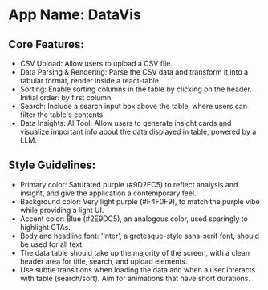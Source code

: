 # **App Name**: DataVis

## Core Features:

- CSV Upload: Allow users to upload a CSV file.
- Data Parsing & Rendering: Parse the CSV data and transform it into a tabular format, render inside a react-table.
- Sorting: Enable sorting columns in the table by clicking on the header. Initial order: by first column.
- Search: Include a search input box above the table, where users can filter the table's contents
- Data Insights: AI Tool: Allow users to generate insight cards and visualize important info about the data displayed in table, powered by a LLM.

## Style Guidelines:

- Primary color: Saturated purple (#9D2EC5) to reflect analysis and insight, and give the application a contemporary feel.
- Background color: Very light purple (#F4F0F9), to match the purple vibe while providing a light UI.
- Accent color: Blue (#2E9DC5), an analogous color, used sparingly to highlight CTAs.
- Body and headline font: 'Inter', a grotesque-style sans-serif font, should be used for all text.
- The data table should take up the majority of the screen, with a clean header area for title, search, and upload elements.
- Use subtle transitions when loading the data and when a user interacts with table (search/sort). Aim for animations that have short durations.